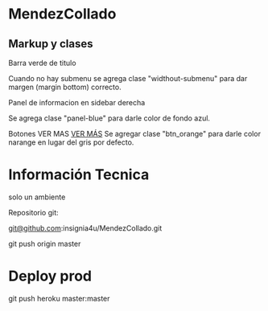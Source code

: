 MendezCollado
=============

Markup y clases
---------------

Barra verde de titulo
<div id="title_bar" class="widthout-submenu"> Cuando no hay submenu se agrega clase "widthout-submenu" para dar margen (margin bottom) correcto.

Panel de informacion en sidebar derecha
<div class="panel panel-blue"> Se agrega clase "panel-blue" para darle color de fondo azul.

Botones VER MAS
<a class="link_button btn_orange" href="#">VER MÁS</a> Se agregar clase "btn_orange" para darle color narange en lugar del gris por defecto.
















Información Tecnica
===================

solo un ambiente

Repositorio git:

git@github.com:insignia4u/MendezCollado.git

git push origin master


Deploy prod
===========

git push heroku master:master

